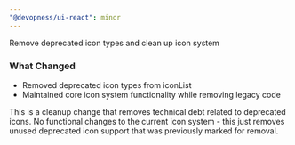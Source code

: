 ```yaml
---
"@devopness/ui-react": minor
---
```


Remove deprecated icon types and clean up icon system

### What Changed

- Removed deprecated icon types from iconList
- Maintained core icon system functionality while removing legacy code

This is a cleanup change that removes technical debt related to deprecated icons. No functional changes to the current icon system - this just removes unused deprecated icon support that was previously marked for removal.
